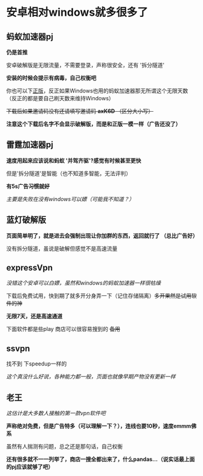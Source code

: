 # 安卓相对windows就多很多了

## 蚂蚁加速器pj

**仍是首推**

安卓破解版是无限流量，不需要登录，声称很安全，还有 '拆分隧道'

**安装的时候会提示有病毒，自己权衡吧**

你也可以下[正版](https://pp.lanshuapi.com/c-1/a-axK6D/)，反正如果Windows也用的蚂蚁加速器那无所谓这个无限天数（反正的都是要自己刷天数来维持Windows）

~~下载后如果邀请码没有还请填写邀请码 **axK6D** （区分大小写）~~

**注意这个下载后名字不会显示破解版，而是和正版一模一样（广告还没了）**

## 雷霆加速器pj

**速度用起来应该说和蚂蚁 '并驾齐驱'?感觉有时候甚至更快**

但是'拆分隧道'是智能（也不知道多智能，无法评判）

**有5s广告~~习惯就好~~**

*主要是失败在没有windows可以嫖（可能我不知道？）*

## 蓝灯破解版

**页面简单明了，就是进去会强制出现让你加群的东西，返回就行了 （总比广告好）**

没有拆分隧道，虽说是破解但感觉不是高速流量

## expressVpn

*没错这个安卓可以白嫖，虽然和windows的蚂蚁加速器一样很枯燥*

下载后免费试用，快到期了就多开分身弄一下（记住存储隔离）~~多开果然是试用软件的神~~

**无限7天，还是高速通道**

下面软件都是些play 商店可以很容易搜到的 ~~备用~~

## ssvpn

找不到 下speedup一样的

*这个真没什么好说，各种能力都一般，页面也就像早期产物没有更新一样*

## 老王

*这估计是大多数人接触的第一款vpn软件吧*

**声称绝对免费，但是广告特多（可以理解一下？），连线也要10秒，速度emmm佛系**

虽然有人揣测有问题，总之还是那句话，自己权衡


**还有很多就不一一列举了，商店一搜全都出来了，什么pandas...（说实话最上面的pj应该就够了吧）**
